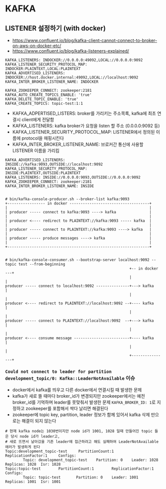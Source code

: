 # KAFKA

## LISTENER 설정하기 (with docker)

- https://www.confluent.io/blog/kafka-client-cannot-connect-to-broker-on-aws-on-docker-etc/
- https://www.confluent.io/blog/kafka-listeners-explained/


```
KAFKA_LISTENERS: INDOCKER://0.0.0.0:49092,LOCAL://0.0.0.0:9092
KAFKA_LISTENER_SECURITY_PROTOCOL_MAP: INDOCKER:PLAINTEXT,LOCAL:PLAINTEXT
KAFKA_ADVERTISED_LISTENERS: INDOCKER://host.docker.internal:49092,LOCAL://localhost:9092
KAFKA_INTER_BROKER_LISTENER_NAME: INDOCKER

KAFKA_ZOOKEEPER_CONNECT: zookeeper:2181
KAFKA_AUTO_CREATE_TOPICS_ENABLE: 'true'
KAFKA_DELETE_TOPIC_ENABLE: 'true'
KAFKA_CREATE_TOPICS: topic-test:1:1
```

- KAFKA_ADPERTISED_LISTERS: broker를 가리키는 주소목록, kafka에 최초 연결시 client에게 전달함
- KAFKA_LISTENERS: kafka broker가 요청을 listen 할 주소 (0.0.0.0:9092 등)
- KAFKA_LISTENER_SECURITY_PROTOCOL_MAP: LISTENER에서 정의된 이름에 protocol을 매핑시킨다
- KAFKA_INTER_BROKER_LISTENER_NAME: 브로커간 통신에 사용할 LISTENER 이름을 가리킴



```
KAFKA_ADVERTISED_LISTENERS: INSIDE://kafka:9093,OUTSIDE://localhost:9092
KAFKA_LISTENER_SECURITY_PROTOCOL_MAP: INSIDE:PLAINTEXT,OUTSIDE:PLAINTEXT
KAFKA_LISTENERS: INSIDE://0.0.0.0:9093,OUTSIDE://0.0.0.0:9092
KAFKA_ZOOKEEPER_CONNECT: zookeeper:2181
KAFKA_INTER_BROKER_LISTENER_NAME: INSIDE


# bin/kafka-console-producer.sh --broker-list kafka:9093
+----------------- in docker ------------------------------------+
|                                                                |
| producer ----- connect to kafka:9093 ----> kafka               |
|                                                                |
| producer <---- redirect to PLAINTEXT://kafka:9093 ----- kafka  |
|                                                                |
| producer ----- connect to PLAINTEXT://kafka:9093 ----> kafka   |
|                                                                |
| producer ----- produce messages ----> kafka                    |
|                                                                |
+----------------------------------------------------------------+


# bin/kafka-console-consumer.sh --bootstrap-server localhost:9092 --topic test --from-beginning
                                                        +-- in docker ---+
                                                        |                |
producer ----- connect to localhost:9092 ---------------+---> kafka      |
                                                        |                |
producer <---- redirect to PLAINTEXT://localhost:9092 --+---- kafka      |
                                                        |                |
producer ----- connect to PLAINTEXT://localhost:9092  --+---> kafka      |
                                                        |                |
producer <---- consume message -------------------------+---- kafka      |
                                                        |                |
                                                        +----------------+
```

### `Could not connect to leader for partition development_topic/0: Kafka::LeaderNotAvailable` 이슈

- docker에서 kafka를 띄우고 다른 docker에서 연결시킬 때 발생한 문제
- kafka가 새로 뜰 때마다 broker_id가 변경되지만 zookeeper에서는 예전 broker_id를 기억하며
  leader를 못맞춰서 발생한 문제  `KAFKA_BROKER_ID: 1`로 지정하고 zookeeper를 포함해서 싹다 날리면 해결된다
- zookeeper에 topic key, partition, leader 정보가 함께 있어서 kafka 삭제 만으로는 해결이 되지 않는다

```
# 현재 kafka node는 1030번이지만 node id가 1001, 1028 일때 만들어진 topic 들은 당시 node id가 leader고,
# 새로 뜨면서 날아갔을 기존 leader에 접근하려고 해도 실패하여 LeaderNotAvailable 에러가 발생하게 된다
Topic:development_topic-test     PartitionCount:1        ReplicationFactor:1     Configs:
        Topic: development_topic-test    Partition: 0    Leader: 1028    Replicas: 1028  Isr: 1028
Topic:topic-test        PartitionCount:1        ReplicationFactor:1     Configs:
        Topic: topic-test       Partition: 0    Leader: 1001    Replicas: 1001  Isr: 1001
```


